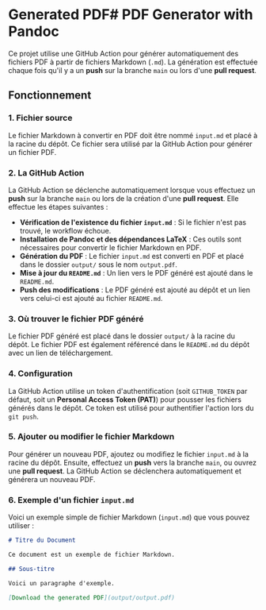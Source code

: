 # Generated PDF# PDF Generator with Pandoc

Ce projet utilise une GitHub Action pour générer automatiquement des fichiers PDF à partir de fichiers Markdown (`.md`). La génération est effectuée chaque fois qu'il y a un **push** sur la branche `main` ou lors d'une **pull request**.

## Fonctionnement

### 1. Fichier source

Le fichier Markdown à convertir en PDF doit être nommé `input.md` et placé à la racine du dépôt. Ce fichier sera utilisé par la GitHub Action pour générer un fichier PDF.

### 2. La GitHub Action

La GitHub Action se déclenche automatiquement lorsque vous effectuez un **push** sur la branche `main` ou lors de la création d'une **pull request**. Elle effectue les étapes suivantes :

- **Vérification de l'existence du fichier `input.md`** : Si le fichier n'est pas trouvé, le workflow échoue.
- **Installation de Pandoc et des dépendances LaTeX** : Ces outils sont nécessaires pour convertir le fichier Markdown en PDF.
- **Génération du PDF** : Le fichier `input.md` est converti en PDF et placé dans le dossier `output/` sous le nom `output.pdf`.
- **Mise à jour du `README.md`** : Un lien vers le PDF généré est ajouté dans le `README.md`.
- **Push des modifications** : Le PDF généré est ajouté au dépôt et un lien vers celui-ci est ajouté au fichier `README.md`.

### 3. Où trouver le fichier PDF généré

Le fichier PDF généré est placé dans le dossier `output/` à la racine du dépôt. Le fichier PDF est également référencé dans le `README.md` du dépôt avec un lien de téléchargement.

### 4. Configuration

La GitHub Action utilise un token d'authentification (soit `GITHUB_TOKEN` par défaut, soit un **Personal Access Token (PAT)**) pour pousser les fichiers générés dans le dépôt. Ce token est utilisé pour authentifier l'action lors du `git push`.

### 5. Ajouter ou modifier le fichier Markdown

Pour générer un nouveau PDF, ajoutez ou modifiez le fichier `input.md` à la racine du dépôt. Ensuite, effectuez un **push** vers la branche `main`, ou ouvrez une **pull request**. La GitHub Action se déclenchera automatiquement et générera un nouveau PDF.

### 6. Exemple d'un fichier `input.md`

Voici un exemple simple de fichier Markdown (`input.md`) que vous pouvez utiliser :

```markdown
# Titre du Document

Ce document est un exemple de fichier Markdown.

## Sous-titre

Voici un paragraphe d'exemple.

[Download the generated PDF](output/output.pdf)
